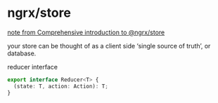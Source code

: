 # ngrx/store
[note from Comprehensive introduction to @ngrx/store](https://gist.github.com/btroncone/a6e4347326749f938510)

your store can be thought of as a client side ‘single source of truth’, or database. 

reducer interface
```ts
export interface Reducer<T> {
  (state: T, action: Action): T;
}
```
